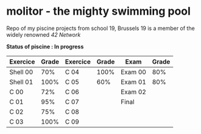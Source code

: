 # molitor - the mighty swimming pool
Repo of my piscine projects from school 19, Brussels
19 is a member of the widely renowned *42 Network*

**Status of piscine : In progress**

| Exercice | Grade | Exercice | Grade | Exam     | Grade |
|----------|-------| ---------|-------|----------|-------|
| Shell 00 |  70%  | C 04     | 100%  | Exam 00  |  80%  |
| Shell 01 | 100%  | C 05     | 60%   | Exam 01  |  80%  |
| C 00     | 72%   | C 06     |       | Exam 02  |       |
| C 01     | 95%   | C 07     |       | Final    |       |
| C 02     | 75%   | C 08     |       |
| C 03     | 100%  | C 09     |       |
